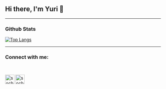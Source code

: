 ## Hi there, I'm Yuri 👋

___


### Github Stats

<!-- [![Anurag's GitHub stats](https://github-readme-stats.vercel.app/api?username=socherbyc&count_private=true&show_icons=true&theme=radical)](https://github.com/anuraghazra/github-readme-stats) -->


[![Top Langs](https://github-readme-stats.vercel.app/api/top-langs/?username=socherbyc&layout=compact&langs_count=6&theme=radical)](https://github.com/anuraghazra/github-readme-stats)

___

### Connect with me:

<br />

[<img align="left" alt="socherbyc | LinkedIn" width="30px" src="https://cdn.jsdelivr.net/npm/simple-icons@v3/icons/linkedin.svg" />][linkedin]
[<img align="left" alt="socherbyc | Instagram" width="30px" src="https://cdn.jsdelivr.net/npm/simple-icons@v3/icons/gitlab.svg" />][gitlab]

[linkedin]: https://www.linkedin.com/in/socherbyc/
[gitlab]: https://www.gitlab.com/socherbyc
